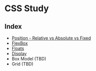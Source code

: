 # CSS Study

## Index

- [Position \- Relative vs Absolute vs Fixed](https://github.com/ChanGrea/css_study/blob/master/position.md)
- [FlexBox](https://github.com/ChanGrea/css_study/blob/master/flex.md)
- [Floats](https://github.com/ChanGrea/css_study/blob/master/floats.md)
- [Display](https://github.com/ChanGrea/css_study/blob/master/display.md)
- Box Model (TBD)
- Grid (TBD)